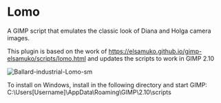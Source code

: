# Lomo
A GIMP script that emulates the classic look of Diana and Holga camera images.

This plugin is based on the work of https://elsamuko.github.io/gimp-elsamuko/scripts/lomo.html and updates the scripts to work in GIMP 2.10

![Ballard-industrial-Lomo-sm](https://github.com/Nikkinoodl/Lomo/assets/17559271/922410dc-fc20-43a0-90b1-998d58269156)

To install on Windows, install in the following directory and start GIMP:
C:\Users[Username]\AppData\Roaming\GIMP\2.10\scripts
